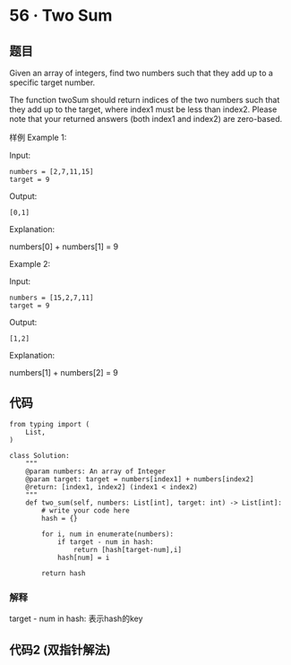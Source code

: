 # 56 · Two Sum

## 题目

Given an array of integers, find two numbers such that they add up to a specific target number.

The function twoSum should return indices of the two numbers such that they add up to the target, where index1 must be less than index2. Please note that your returned answers (both index1 and index2) are zero-based.


样例
Example 1:

Input:

	numbers = [2,7,11,15]
	target = 9
	
Output:

	[0,1]
	
Explanation:

numbers[0] + numbers[1] = 9


Example 2:

Input:

	numbers = [15,2,7,11]
	target = 9
	
Output:

	[1,2]
	
Explanation:

numbers[1] + numbers[2] = 9

## 代码 

	from typing import (
	    List,
	)
	
	class Solution:
	    """
	    @param numbers: An array of Integer
	    @param target: target = numbers[index1] + numbers[index2]
	    @return: [index1, index2] (index1 < index2)
	    """
	    def two_sum(self, numbers: List[int], target: int) -> List[int]:
	        # write your code here
	        hash = {}
	
	        for i, num in enumerate(numbers):
	            if target - num in hash:
	                return [hash[target-num],i]
	            hash[num] = i
	            
	        return hash

### 解释

target - num in hash: 表示hash的key



## 代码2 (双指针解法)

 